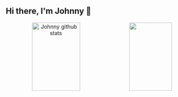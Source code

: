 ## Hi there, I'm Johnny 👋

<div align="center">
  
<img width="50%" height="180px" src="https://github-readme-stats.vercel.app/api?username=Johnny-Black&show_icons=true&count_private=true&hide_border=true&title_color=fe005e&icon_color=fe005e&text_color=c9d1d9&bg_color=0d1117" alt="Johnny github stats"/> 
  <img width="47%" height="180px" src="https://github-readme-stats.vercel.app/api/top-langs/?username=Johnny-Black&layout=compact&hide_border=true&title_color=fe005e&text_color=FFFFFF&bg_color=0d1117&langs_count=8" />
  
</div>

